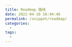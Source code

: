 ```yaml
---
title: Roadmap 路线
date: 2022-04-16 16:44:46
permalink: /snippet/roadmap/
categories:
  - 
tags:
  - 
---
```

